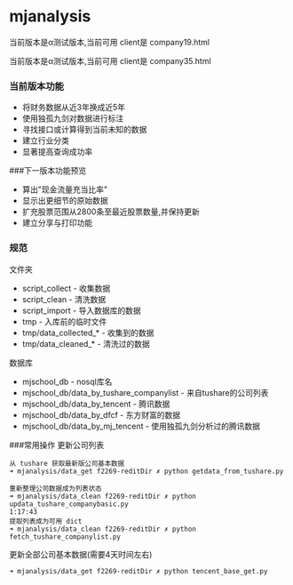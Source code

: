 # mjanalysis

当前版本是α测试版本,当前可用 client是 company19.html


当前版本是α测试版本,当前可用 client是 company35.html


### 当前版本功能
- 将财务数据从近3年换成近5年
- 使用独孤九剑对数据进行标注
- 寻找接口或计算得到当前未知的数据
- 建立行业分类
- 显著提高查询成功率
  
###下一版本功能预览
  
- 算出"现金流量充当比率"
- 显示出更细节的原始数据
- 扩充股票范围从2800条至最近股票数量,并保持更新
- 建立分享与打印功能
  


### 规范

文件夹
- script_collect - 收集数据
- script_clean - 清洗数据
- script_import - 导入数据库的数据
- tmp - 入库前的临时文件
- tmp/data_collected_* - 收集到的数据
- tmp/data_cleaned_* - 清洗过的数据

数据库
- mjschool_db - nosql库名
- mjschool_db/data_by_tushare_companylist - 来自tushare的公司列表 
- mjschool_db/data_by_tencent - 腾讯数据
- mjschool_db/data_by_dfcf - 东方财富的数据
- mjschool_db/data_by_mj_tencent - 使用独孤九剑分析过的腾讯数据



###常用操作
更新公司列表
```
从 tushare 获取最新版公司基本数据
➜ mjanalysis/data_get f2269-reditDir ✗ python getdata_from_tushare.py

重新整理公司数据成为列表状态
➜ mjanalysis/data_clean f2269-reditDir ✗ python updata_tushare_companybasic.py                                                                  1:17:43
提取列表成为可用 dict
➜ mjanalysis/data_clean f2269-reditDir ✗ python fetch_tushare_companylist.py
```


更新全部公司基本数据(需要4天时间左右)
```
➜ mjanalysis/data_get f2269-reditDir ✗ python tencent_base_get.py
```






